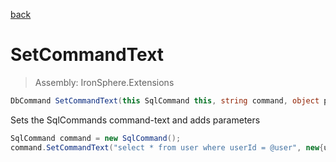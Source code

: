 ﻿

[back](/IronSphere.Extensions/types/SqlCommandExtensions)

# SetCommandText

> Assembly: IronSphere.Extensions

```csharp
DbCommand SetCommandText(this SqlCommand this, string command, object parameters)
```

Sets the SqlCommands command-text and adds parameters

```csharp
SqlCommand command = new SqlCommand();
command.SetCommandText("select * from user where userId = @user", new{user="admin"});
``` 